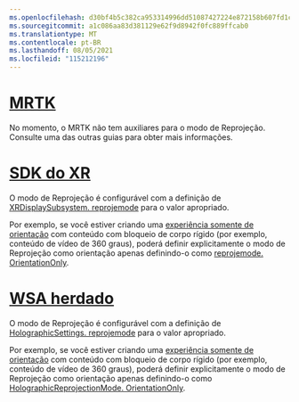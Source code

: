 ```yaml
---
ms.openlocfilehash: d30bf4b5c382ca953314996dd51087427224e872158b607fd1c5f4c85c62a124
ms.sourcegitcommit: a1c086aa83d381129e62f9d8942f0fc889ffcab0
ms.translationtype: MT
ms.contentlocale: pt-BR
ms.lasthandoff: 08/05/2021
ms.locfileid: "115212196"
---
```

# <a name="mrtk"></a>[MRTK](#tab/mrtk)
<!-- NEVER CHANGE THE ABOVE LINE! -->

No momento, o MRTK não tem auxiliares para o modo de Reprojeção. Consulte uma das outras guias para obter mais informações.

# <a name="xr-sdk"></a>[SDK do XR](#tab/xr)
<!-- NEVER CHANGE THE ABOVE LINE! -->

O modo de Reprojeção é configurável com a definição de [XRDisplaySubsystem. reprojemode](https://docs.unity3d.com/ScriptReference/XR.XRDisplaySubsystem-reprojectionMode.html) para o valor apropriado.

Por exemplo, se você estiver criando uma [experiência somente de orientação](../../../../design/coordinate-systems.md#building-an-orientation-only-or-seated-scale-experience) com conteúdo com bloqueio de corpo rígido (por exemplo, conteúdo de vídeo de 360 graus), poderá definir explicitamente o modo de Reprojeção como orientação apenas definindo-o como [reprojemode. OrientationOnly](https://docs.unity3d.com/ScriptReference/XR.XRDisplaySubsystem.ReprojectionMode.html).

# <a name="legacy-wsa"></a>[WSA herdado](#tab/wsa)
<!-- NEVER CHANGE THE ABOVE LINE! -->

O modo de Reprojeção é configurável com a definição de [HolographicSettings. reprojemode](https://docs.unity3d.com/2018.4/Documentation/ScriptReference/XR.WSA.HolographicSettings.ReprojectionMode.html) para o valor apropriado.

Por exemplo, se você estiver criando uma [experiência somente de orientação](../../../../design/coordinate-systems.md#building-an-orientation-only-or-seated-scale-experience) com conteúdo com bloqueio de corpo rígido (por exemplo, conteúdo de vídeo de 360 graus), poderá definir explicitamente o modo de Reprojeção como orientação apenas definindo-o como [HolographicReprojectionMode. OrientationOnly](https://docs.unity3d.com/2018.4/Documentation/ScriptReference/XR.WSA.HolographicSettings.HolographicReprojectionMode.html).